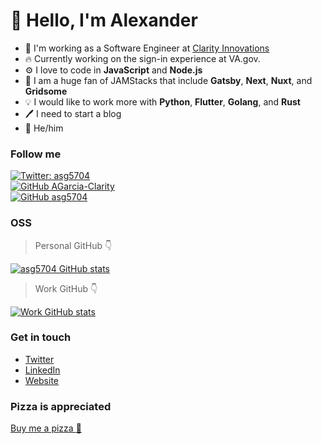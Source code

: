 # :wave: Hello, I'm Alexander
- :office: I'm working as a Software Engineer at [Clarity Innovations](https://clarityinnovates.com)
- :fire: Currently working on the sign-in experience at VA.gov.
- :gear: I love to code in **JavaScript** and **Node.js**
- :grapes: I am a huge fan of JAMStacks that include **Gatsby**, **Next**, **Nuxt**, and **Gridsome**
- :bulb: I would like to work more with **Python**, **Flutter**, **Golang**, and **Rust**
- :pen: I need to start a blog
- :rainbow: He/him

### Follow me
[![Twitter: asg5704](https://img.shields.io/twitter/follow/asg5704?style=social)](https://twitter.com/asg5704)<br/>
[![GitHub AGarcia-Clarity](https://img.shields.io/github/followers/AGarcia-Clarity?label=follow-AGarcia-Clarity&style=social)](https://github.com/AGarcia-Clarity)<br/>
[![GitHub asg5704](https://img.shields.io/github/followers/asg5704?label=follow-asg5704&style=social)](https://github.com/asg5704)

### OSS
> Personal GitHub 👇 <br />

[![asg5704 GitHub stats](https://github-readme-stats.vercel.app/api?username=asg5704&show_icons=true&theme=vue&count_private=true)](https://github.com/asg5704/github-readme-stats)

> Work GitHub 👇 <br />

[![Work GitHub stats](https://github-readme-stats.vercel.app/api?username=AGarcia-Clarity&show_icons=true&theme=vue&count_private=true)](https://github.com/AGarcia-Clarity/github-readme-stats)


### Get in touch
- [Twitter](https://twitter.com/asg5704)
- [LinkedIn](https://linkedin.com/in/asg5704)
- [Website](https://alexandergarcia.me/contact)

### Pizza is appreciated
[Buy me a pizza :pizza:](https://www.buymeacoffee.com/asg5704)
